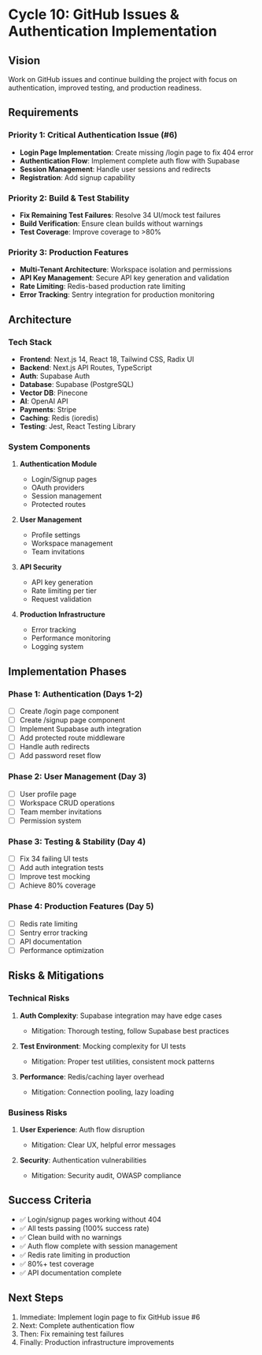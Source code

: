 # Cycle 10: GitHub Issues & Authentication Implementation

## Vision
Work on GitHub issues and continue building the project with focus on authentication, improved testing, and production readiness.

## Requirements

### Priority 1: Critical Authentication Issue (#6)
- **Login Page Implementation**: Create missing /login page to fix 404 error
- **Authentication Flow**: Implement complete auth flow with Supabase
- **Session Management**: Handle user sessions and redirects
- **Registration**: Add signup capability

### Priority 2: Build & Test Stability
- **Fix Remaining Test Failures**: Resolve 34 UI/mock test failures
- **Build Verification**: Ensure clean builds without warnings
- **Test Coverage**: Improve coverage to >80%

### Priority 3: Production Features
- **Multi-Tenant Architecture**: Workspace isolation and permissions
- **API Key Management**: Secure API key generation and validation
- **Rate Limiting**: Redis-based production rate limiting
- **Error Tracking**: Sentry integration for production monitoring

## Architecture

### Tech Stack
- **Frontend**: Next.js 14, React 18, Tailwind CSS, Radix UI
- **Backend**: Next.js API Routes, TypeScript
- **Auth**: Supabase Auth
- **Database**: Supabase (PostgreSQL)
- **Vector DB**: Pinecone
- **AI**: OpenAI API
- **Payments**: Stripe
- **Caching**: Redis (ioredis)
- **Testing**: Jest, React Testing Library

### System Components
1. **Authentication Module**
   - Login/Signup pages
   - OAuth providers
   - Session management
   - Protected routes

2. **User Management**
   - Profile settings
   - Workspace management
   - Team invitations

3. **API Security**
   - API key generation
   - Rate limiting per tier
   - Request validation

4. **Production Infrastructure**
   - Error tracking
   - Performance monitoring
   - Logging system

## Implementation Phases

### Phase 1: Authentication (Days 1-2)
- [ ] Create /login page component
- [ ] Create /signup page component
- [ ] Implement Supabase auth integration
- [ ] Add protected route middleware
- [ ] Handle auth redirects
- [ ] Add password reset flow

### Phase 2: User Management (Day 3)
- [ ] User profile page
- [ ] Workspace CRUD operations
- [ ] Team member invitations
- [ ] Permission system

### Phase 3: Testing & Stability (Day 4)
- [ ] Fix 34 failing UI tests
- [ ] Add auth integration tests
- [ ] Improve test mocking
- [ ] Achieve 80% coverage

### Phase 4: Production Features (Day 5)
- [ ] Redis rate limiting
- [ ] Sentry error tracking
- [ ] API documentation
- [ ] Performance optimization

## Risks & Mitigations

### Technical Risks
1. **Auth Complexity**: Supabase integration may have edge cases
   - Mitigation: Thorough testing, follow Supabase best practices

2. **Test Environment**: Mocking complexity for UI tests
   - Mitigation: Proper test utilities, consistent mock patterns

3. **Performance**: Redis/caching layer overhead
   - Mitigation: Connection pooling, lazy loading

### Business Risks
1. **User Experience**: Auth flow disruption
   - Mitigation: Clear UX, helpful error messages

2. **Security**: Authentication vulnerabilities
   - Mitigation: Security audit, OWASP compliance

## Success Criteria
- ✅ Login/signup pages working without 404
- ✅ All tests passing (100% success rate)
- ✅ Clean build with no warnings
- ✅ Auth flow complete with session management
- ✅ Redis rate limiting in production
- ✅ 80%+ test coverage
- ✅ API documentation complete

## Next Steps
1. Immediate: Implement login page to fix GitHub issue #6
2. Next: Complete authentication flow
3. Then: Fix remaining test failures
4. Finally: Production infrastructure improvements